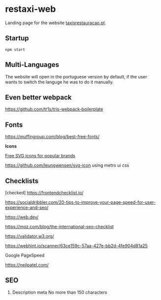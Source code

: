 
# restaxi-web

Landing page for the website [taxisrestauracao.pt](https://taxisrestauracao.pt).

## Startup

```
npm start
```

## Multi-Languages

The website will open in the portuguese version by default, if the user wants to switch the languge he was to do it manually.


## Even better webpack

https://github.com/tr1s/tris-webpack-boilerplate


## Fonts

https://muffingroup.com/blog/best-free-fonts/


**Icons**

[Free SVG icons for popular brands](https://github.com/simple-icons/simple-icons)

https://github.com/leungwensen/svg-icon
using metro ui css

## Checklists

[checked] https://frontendchecklist.io/

https://socialdribbler.com/20-tips-to-improve-your-page-speed-for-user-experience-and-seo/

https://web.dev/

https://moz.com/blog/the-international-seo-checklist

https://validator.w3.org/

https://webhint.io/scanner/63ce159c-57aa-427e-bb2d-4fe904d81a25

Google PageSpeed

https://neilpatel.com/

## SEO 

1. Description meta
    No more than 150 characters


